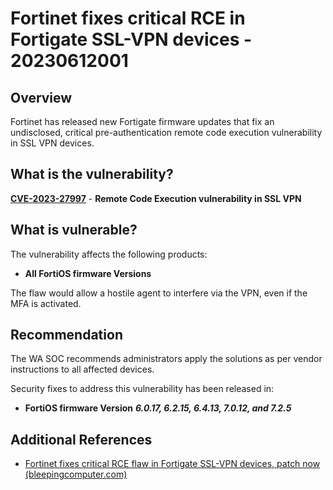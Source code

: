 # Fortinet fixes critical RCE in Fortigate SSL-VPN devices - 20230612001

## Overview

Fortinet has released new Fortigate firmware updates that fix an undisclosed, critical pre-authentication remote code execution vulnerability in SSL VPN devices.


## What is the vulnerability?

[**CVE-2023-27997**](https://cve.mitre.org/cgi-bin/cvename.cgi?name=CVE-2023-27997) - **Remote Code Execution vulnerability in SSL VPN**

## What is vulnerable?

The vulnerability affects the following products:

- **All FortiOS firmware Versions**

The flaw would allow a hostile agent to interfere via the VPN, even if the MFA is activated.
## Recommendation

The WA SOC recommends administrators apply the solutions as per vendor instructions to all affected devices.

Security fixes to address this vulnerability has been released in:

- **FortiOS firmware Version** ***6.0.17, 6.2.15, 6.4.13, 7.0.12, and 7.2.5***

## Additional References

- [Fortinet fixes critical RCE flaw in Fortigate SSL-VPN devices, patch now (bleepingcomputer.com)](https://www.bleepingcomputer.com/news/security/fortinet-fixes-critical-rce-flaw-in-fortigate-ssl-vpn-devices-patch-now/)
